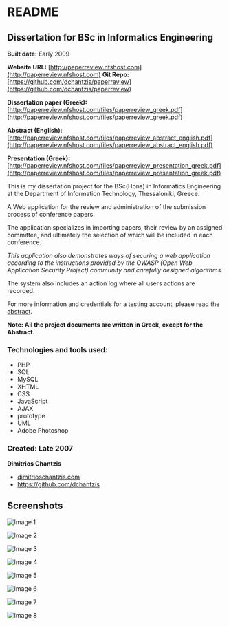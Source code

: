 # README

## Dissertation for BSc in Informatics Engineering
**Built date:** Early 2009

**Website URL:** [http://paperreview.nfshost.com](http://paperreview.nfshost.com)
**Git Repo:** [https://github.com/dchantzis/paperreview](https://github.com/dchantzis/paperreview)

**Dissertation paper (Greek):** [http://paperreview.nfshost.com/files/paperreview_greek.pdf](http://paperreview.nfshost.com/files/paperreview_greek.pdf)

**Abstract (English):** [http://paperreview.nfshost.com/files/paperreview_abstract_english.pdf](http://paperreview.nfshost.com/files/paperreview_abstract_english.pdf)

**Presentation (Greek):** [http://paperreview.nfshost.com/files/paperreview_presentation_greek.pdf](http://paperreview.nfshost.com/files/paperreview_presentation_greek.pdf)


This is my dissertation project for the BSc(Hons) in Informatics Engineering at the Department of Information Technology, Thessaloniki, Greece.

A Web application for the review and administration of the submission process of conference papers.

The application specializes in importing papers, their review by an assigned committee, and ultimately the selection of which will be included in each conference.

*This application also demonstrates ways of securing a web application according to the instructions provided by the OWASP (Open Web Application Security Project) community and carefully designed algorithms.*

The system also includes an action log where all users actions are recorded.

For more information and credentials for a testing account, please read the [abstract](http://paperreview.nfshost.com/files/paperreview_abstract_english.pdf).

**Note: All the project documents are written in Greek, except for the Abstract.**

### Technologies and tools used:

* PHP
* SQL
* MySQL
* XHTML
* CSS
* JavaScript
* AJAX
* prototype
* UML
* Adobe Photoshop

### Created: Late 2007

**Dimitrios Chantzis**
- [dimitrioschantzis.com](http://www.dimitrioschantzis.com)
- <https://github.com/dchantzis>

## Screenshots
![Image 1](http://paperreview.nfshost.com/files/screenshots/screenshot-1.jpg)

![Image 2](http://paperreview.nfshost.com/files/screenshots/screenshot-2.jpg)

![Image 3](http://paperreview.nfshost.com/files/screenshots/screenshot-3.jpg)

![Image 4](http://paperreview.nfshost.com/files/screenshots/screenshot-4.png)

![Image 5](http://paperreview.nfshost.com/files/screenshots/screenshot-5.png)

![Image 6](http://paperreview.nfshost.com/files/screenshots/screenshot-3.png)

![Image 7](http://paperreview.nfshost.com/files/screenshots/screenshot-7.png)

![Image 8](http://paperreview.nfshost.com/files/screenshots/screenshot-8.png)
